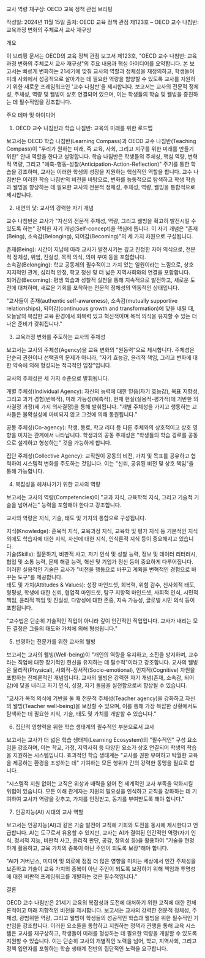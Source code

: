 교사 역량 재구상: OECD 교육 정책 관점 브리핑

작성일: 2024년 11월 15일 출처: OECD 교육 정책 관점 제123호 – OECD 교수 나침반: 교육과정 변화의 주체로서 교사 재구상

개요

이 브리핑 문서는 OECD의 교육 정책 관점 보고서 제123호, "OECD 교수 나침반: 교육과정 변화의 주체로서 교사 재구상"의 주요 내용과 핵심 아이디어를 요약합니다. 본 보고서는 빠르게 변화하는 21세기에 맞춰 교사의 역할과 정체성을 재정의하고, 학생들이 미래 사회에서 성공적으로 살아가는 데 필요한 역량을 함양할 수 있도록 교사를 지원하기 위한 새로운 프레임워크인 '교수 나침반'을 제시합니다. 보고서는 교사의 전문적 정체성, 주체성, 역량 및 웰빙이 상호 연결되어 있으며, 이는 학생들의 학습 및 웰빙을 증진하는 데 필수적임을 강조합니다.<br>

주요 테마 및 아이디어

1. OECD 교수 나침반과 학습 나침반: 교육의 미래를 위한 로드맵

보고서는 OECD 학습 나침반(Learning Compass)과 OECD 교수 나침반(Teaching Compass)이 "우리가 원하는 미래, 즉 교육, 사회, 그리고 지구를 위한 미래를 만들기 위한" 안내 역할을 한다고 설명합니다.
학습 나침반은 학생들의 주체성, 핵심 역량, 변혁적 역량, 그리고 "예측-행동-성찰(Anticipation-Action-Reflection)" 주기를 통한 학습을 강조하며, 교사는 이러한 학생의 성장을 지원하는 핵심적인 역할을 합니다.
교수 나침반은 이러한 학습 나침반의 비전을 바탕으로, 변화를 능동적으로 탐색하고 학생 학습과 웰빙을 향상하는 데 필요한 교사의 전문적 정체성, 주체성, 역량, 웰빙을 통합적으로 제시합니다.<br>

2. 내면의 닻: 교사의 강력한 자기 개념

교수 나침반은 교사가 "자신의 전문적 주체성, 역량, 그리고 웰빙을 확고히 발전시킬 수 있도록 하는" 강력한 자기 개념(Self-concept)을 핵심에 둡니다.
이 자기 개념은 "존재(Being), 소속감(Belonging), 되어감(Becoming)"의 세 가지 차원으로 구성됩니다.

존재(Being): 시간이 지남에 따라 교사가 발전시키는 깊고 진정한 자아 의식으로, 전문적 정체성, 위엄, 진실성, 목적 의식, 의미 부여 등을 포함합니다.<br>
소속감(Belonging): 학교 공동체의 필수적이고 가치 있는 일원이라는 느낌으로, 상호 지지적인 관계, 심리적 안정, 학교 정신 및 더 넓은 지역사회와의 연결을 포함합니다.<br>
되어감(Becoming): 평생 학습과 성찰적 실천을 통해 지속적으로 발전하고, 새로운 도전에 대처하며, 새로운 기회를 포착하는 전문적 정체성의 역동적인 상태입니다.<br>

"교사들이 존재(authentic self-awareness), 소속감(mutually supportive relationships), 되어감(continuous growth and transformation)에 닻을 내릴 때, 오늘날의 복잡한 교육 환경에서 회복력 있고 혁신적이며 목적 의식을 유지할 수 있는 더 나은 준비가 갖춰집니다."<br>

3. 교육과정 변화를 주도하는 교사의 주체성

보고서는 교사의 주체성(Agency)을 교육 변화의 "원동력"으로 제시합니다.
주체성은 단순히 권한이나 선택권의 문제가 아니라, "자기 효능감, 윤리적 책임, 그리고 변화에 대한 약속에 의해 형성되는 적극적인 입장"입니다.

교사의 주체성은 세 가지 수준으로 발휘됩니다.

개별 주체성(Individual Agency): 자신의 능력에 대한 믿음(자기 효능감), 목표 지향성, 그리고 과거 경험(반복적), 미래 가능성(예측적), 현재 현실(실용적-평가적)에 기반한 의사결정 과정(세 가지 의사결정)을 통해 발휘됩니다. "개별 주체성을 가지고 행동하는 교사들은 불확실성에 마비되지 않고 그것에 의해 동원됩니다."<br>

공동 주체성(Co-agency): 학생, 동료, 학교 리더 등 다른 주체와의 상호적이고 상호 영향을 미치는 관계에서 나타납니다. 학생과의 공동 주체성은 "학생들의 학습 경로를 공동으로 설계하고 형성하는" 것을 가능하게 합니다.<br>

집단 주체성(Collective Agency): 교직원이 공동의 비전, 가치 및 목표를 공유하고 협력하여 시스템적 변화를 주도하는 것입니다. 이는 "신뢰, 공유된 비전 및 상호 책임"을 통해 가능합니다.<br>

4. 복잡성을 헤쳐나가기 위한 교사의 역량

보고서는 교사의 역량(Competencies)이 "교과 지식, 교육학적 지식, 그리고 기술적 기술을 넘어서는" 능력을 포함해야 한다고 강조합니다.

교사의 역량은 지식, 기술, 태도 및 가치의 통합으로 구성됩니다.

지식(Knowledge): 훈육적 지식, 교육과정 지식, 교육학 및 평가 지식 등 기본적인 지식 외에도 학습자에 대한 지식, 자신에 대한 지식, 인식론적 지식 등이 중요해지고 있습니다.<br>
기술(Skills): 질문하기, 비판적 사고, 자기 인식 및 성찰 능력, 정보 및 데이터 리터러시, 협업 및 소통 능력, 문제 해결 능력, 혁신 및 기업가 정신 등이 중요하게 다루어집니다. 이러한 실용적인 기술은 교사가 "비전을 행동으로 바꾸고 계획을 변혁적인 경험으로 바꾸는 도구"를 제공합니다.<br>
태도 및 가치(Attitudes & Values): 성장 마인드셋, 회복력, 위험 감수, 친사회적 태도, 형평성, 학생에 대한 신뢰, 협업적 마인드셋, 탐구 지향적 마인드셋, 사회적 인식, 시민적 책임, 윤리적 책임 및 진실성, 다양성에 대한 존중, 지속 가능성, 글로벌 시민 의식 등이 포함됩니다. <br>

"교수법은 단순히 기술적인 직업이 아니라 깊이 인간적인 직업입니다. 교사가 내리는 모든 결정은 그들의 태도와 가치에 의해 형성됩니다."<br>

5. 번영하는 전문가를 위한 교사의 웰빙

보고서는 교사의 웰빙(Well-being)이 "개인의 역량을 유지하고, 소진을 방지하며, 교수라는 직업에 대한 장기적인 헌신을 유지하는 데 필수적"이라고 강조합니다.
교사의 웰빙은 물리적(Physical), 사회적-정서적(Socio-emotional), 인지적(Cognitive) 차원을 포함하는 전체론적인 개념입니다.
교사의 웰빙은 강력한 자기 개념(존재, 소속감, 되어감)에 닻을 내리고 자기 인식, 성찰, 자기 돌봄을 실천함으로써 향상될 수 있습니다.<br>

"교사가 목적 의식에 기반을 둘 때 전문적 주체성(Teacher agency)을 강화하고 자신의 웰빙(Teacher well-being)을 보장할 수 있으며, 이를 통해 가장 복잡한 상황에서도 탐색하는 데 필요한 지식, 기술, 태도 및 가치를 개발할 수 있습니다."<br>

6. 집단적 영향력을 위한 학습 생태계의 필수적인 부분으로서 교사

보고서는 교사가 더 넓은 학습 생태계(Learning Ecosystem)의 "필수적인" 구성 요소임을 강조하며, 이는 학교, 가정, 지역사회 등 다양한 요소가 상호 연결되어 학생의 학습을 지원하는 시스템입니다.
효과적인 학습 생태계는 "교사를 권한 부여하고 탁월한 교육을 제공하는 환경을 조성하는 데" 기여하는 모든 행위자 간의 강력한 동맹을 필요로 합니다.<br>

"시스템적 지원 없이는 교직은 위상과 매력을 잃어 전 세계적인 교사 부족을 악화시킬 위험이 있습니다. 모든 이해 관계자는 지원의 필요성을 인식하고 교직을 강화하는 데 기여하여 교사가 역량을 갖추고, 가치를 인정받고, 동기를 부여받도록 해야 합니다."<br>

7. 인공지능(AI) 시대의 교사 역할

보고서는 인공지능(AI)과 같은 기술 발전이 교직에 기회와 도전을 동시에 제시한다고 언급합니다.
AI는 도구로서 유용할 수 있지만, 교사는 AI가 결여된 인간적인 역량(자기 인식, 정서적 지능, 비판적 사고, 윤리적 판단, 공감, 창의성 등)을 활용하여 "기술을 현명하게 활용하고, 교육 가치의 종복이 아닌 주인이 되도록 보장"해야 합니다.<br>

"AI가 거버넌스, 미디어 및 의료에 점점 더 많은 영향을 미치는 세상에서 인간 주체성을 보존하고 기술이 교육 가치의 종복이 아닌 주인이 되도록 보장하기 위해 책임과 투명성에 대한 비판적 프레임워크를 개발하는 것은 필수적입니다."<br>

결론

OECD 교수 나침반은 21세기 교육의 복잡성과 도전에 대처하기 위한 교직에 대한 전체론적이고 미래 지향적인 비전을 제시합니다. 보고서는 교사의 강력한 전문적 정체성, 주체성, 광범위한 역량, 그리고 웰빙이 학생들의 성공적인 학습과 웰빙을 위한 필수적인 기반임을 강조합니다. 이러한 요소들을 통합하고 지원하는 정책과 관행을 통해 교육 시스템은 교사를 재구상하고, 학생들이 미래를 형성하는 데 필요한 역량을 개발할 수 있도록 지원할 수 있습니다. 이는 단순히 교사의 개별적인 노력을 넘어, 학교, 지역사회, 그리고 정책 입안자를 포함하는 학습 생태계 전반의 집단적인 노력을 요구합니다.

